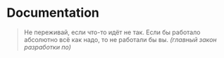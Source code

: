 # Documentation

> Не переживай, если что-то идёт не так.
> Если бы работало абсолютно всё как надо, то не работали бы вы.
> *(главный закон разработки по)*
